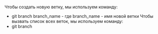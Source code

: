 Чтобы создать новую ветку, мы используем команду:
* git branch branch_name - где branch_name - имя новой ветки
Чтобы вызвать список всех веток, мы используем команду:
* git branch
